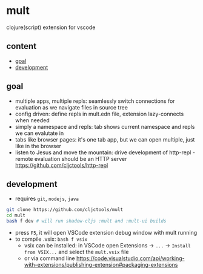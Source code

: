 # mult

clojure(script) extension for vscode

## content

- [goal](./docs/design.md#goal)
- [development](#install-from-source)

## goal

- multiple apps, multiple repls: seamlessly switch connections for evaluation as we navigate files in source tree
- config driven: define repls in mult.edn file, extension lazy-connects when needed
- simply a namespace and repls: tab shows current namespace and repls we can evalutate in
- tabs like browser pages: it's one tab app, but we can open multiple, just like in the browser
- listen to Jesus and move the mountain: drive development of http-repl - remote evaluation should be an HTTP server https://github.com/cljctools/http-repl

## development

- requires `git`, `nodejs`, `java`

```bash
git clone https://github.com/cljctools/mult
cd mult
bash f dev # will run shadow-cljs :mult and :mult-ui builds

```
- press `F5`, it will open VSCode extension debug window with mult running
- to compile .vsix: `bash f vsix`
  - vsix can be installed: in VSCode open Extensions  ->  `...` -> `Install from VSIX...` and select the `mult.vsix` file
  - or via command line https://code.visualstudio.com/api/working-with-extensions/publishing-extension#packaging-extensions